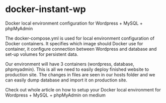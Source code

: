 # docker-instant-wp
 Docker local environment configuration for Wordpress + MySQL + phpMyAdmin

 The docker-compose.yml is used for local environment configuration of Docker containers. It specifies which image should Docker use for container, it configure connection between Wordpress and database and set-up volumes for persistent data.

 Our environment will have 3 containers (wordpress, database, phpmyadmin). This is all we need to easily deploy finished website to production site. The changes in files are seen in our hosts folder and we can easily dump database and import it on production site.


 Check out whole article on how to setup your Docker local environment for Wordpress + MySQL + phpMyAdmin on medium

